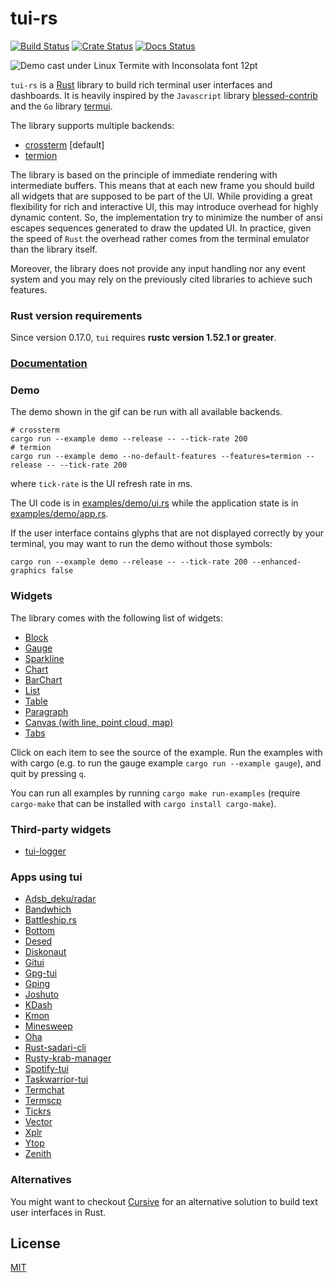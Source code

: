 # tui-rs

[![Build Status](https://github.com/fdehau/tui-rs/workflows/CI/badge.svg)](https://github.com/fdehau/tui-rs/actions?query=workflow%3ACI+)
[![Crate Status](https://img.shields.io/crates/v/tui.svg)](https://crates.io/crates/tui)
[![Docs Status](https://docs.rs/tui/badge.svg)](https://docs.rs/crate/tui/)

<img src="./assets/demo.gif" alt="Demo cast under Linux Termite with Inconsolata font 12pt">

`tui-rs` is a [Rust](https://www.rust-lang.org) library to build rich terminal
user interfaces and dashboards. It is heavily inspired by the `Javascript`
library [blessed-contrib](https://github.com/yaronn/blessed-contrib) and the
`Go` library [termui](https://github.com/gizak/termui).

The library supports multiple backends:
  - [crossterm](https://github.com/crossterm-rs/crossterm) [default]
  - [termion](https://github.com/ticki/termion)

The library is based on the principle of immediate rendering with intermediate
buffers. This means that at each new frame you should build all widgets that are
supposed to be part of the UI. While providing a great flexibility for rich and
interactive UI, this may introduce overhead for highly dynamic content. So, the
implementation try to minimize the number of ansi escapes sequences generated to
draw the updated UI. In practice, given the speed of `Rust` the overhead rather
comes from the terminal emulator than the library itself.

Moreover, the library does not provide any input handling nor any event system and
you may rely on the previously cited libraries to achieve such features.

### Rust version requirements

Since version 0.17.0, `tui` requires **rustc version 1.52.1 or greater**.

### [Documentation](https://docs.rs/tui)

### Demo

The demo shown in the gif can be run with all available backends.

```
# crossterm
cargo run --example demo --release -- --tick-rate 200
# termion
cargo run --example demo --no-default-features --features=termion --release -- --tick-rate 200
```

where `tick-rate` is the UI refresh rate in ms.

The UI code is in [examples/demo/ui.rs](https://github.com/fdehau/tui-rs/blob/v0.16.0/examples/demo/ui.rs) while the
application state is in [examples/demo/app.rs](https://github.com/fdehau/tui-rs/blob/v0.16.0/examples/demo/app.rs).

If the user interface contains glyphs that are not displayed correctly by your terminal, you may want to run
the demo without those symbols:

```
cargo run --example demo --release -- --tick-rate 200 --enhanced-graphics false
```

### Widgets

The library comes with the following list of widgets:

  * [Block](https://github.com/fdehau/tui-rs/blob/v0.16.0/examples/block.rs)
  * [Gauge](https://github.com/fdehau/tui-rs/blob/v0.16.0/examples/gauge.rs)
  * [Sparkline](https://github.com/fdehau/tui-rs/blob/v0.16.0/examples/sparkline.rs)
  * [Chart](https://github.com/fdehau/tui-rs/blob/v0.16.0/examples/chart.rs)
  * [BarChart](https://github.com/fdehau/tui-rs/blob/v0.16.0/examples/barchart.rs)
  * [List](https://github.com/fdehau/tui-rs/blob/v0.16.0/examples/list.rs)
  * [Table](https://github.com/fdehau/tui-rs/blob/v0.16.0/examples/table.rs)
  * [Paragraph](https://github.com/fdehau/tui-rs/blob/v0.16.0/examples/paragraph.rs)
  * [Canvas (with line, point cloud, map)](https://github.com/fdehau/tui-rs/blob/v0.16.0/examples/canvas.rs)
  * [Tabs](https://github.com/fdehau/tui-rs/blob/v0.16.0/examples/tabs.rs)

Click on each item to see the source of the example. Run the examples with with 
cargo (e.g. to run the gauge example `cargo run --example gauge`), and quit by pressing `q`.

You can run all examples by running `cargo make run-examples` (require
`cargo-make` that can be installed with `cargo install cargo-make`).

### Third-party widgets

* [tui-logger](https://github.com/gin66/tui-logger)

### Apps using tui

* [Adsb_deku/radar](https://github.com/wcampbell0x2a/adsb_deku#radar-tui)
* [Bandwhich](https://github.com/imsnif/bandwhich)
* [Battleship.rs](https://github.com/deepu105/battleship-rs)
* [Bottom](https://github.com/ClementTsang/bottom)
* [Desed](https://github.com/SoptikHa2/desed)
* [Diskonaut](https://github.com/imsnif/diskonaut)
* [Gitui](https://github.com/extrawurst/gitui)
* [Gpg-tui](https://github.com/orhun/gpg-tui)
* [Gping](https://github.com/orf/gping/)
* [Joshuto](https://github.com/kamiyaa/joshuto)
* [KDash](https://github.com/kdash-rs/kdash)
* [Kmon](https://github.com/orhun/kmon)
* [Minesweep](https://github.com/cpcloud/minesweep-rs)
* [Oha](https://github.com/hatoo/oha)
* [Rust-sadari-cli](https://github.com/24seconds/rust-sadari-cli)
* [Rusty-krab-manager](https://github.com/aryakaul/rusty-krab-manager)
* [Spotify-tui](https://github.com/Rigellute/spotify-tui)
* [Taskwarrior-tui](https://github.com/kdheepak/taskwarrior-tui)
* [Termchat](https://github.com/lemunozm/termchat)
* [Termscp](https://github.com/veeso/termscp)
* [Tickrs](https://github.com/tarkah/tickrs)
* [Vector](https://vector.dev)
* [Xplr](https://github.com/sayanarijit/xplr)
* [Ytop](https://github.com/cjbassi/ytop)
* [Zenith](https://github.com/bvaisvil/zenith)

### Alternatives

You might want to checkout [Cursive](https://github.com/gyscos/Cursive) for an
alternative solution to build text user interfaces in Rust.

## License

[MIT](LICENSE)
